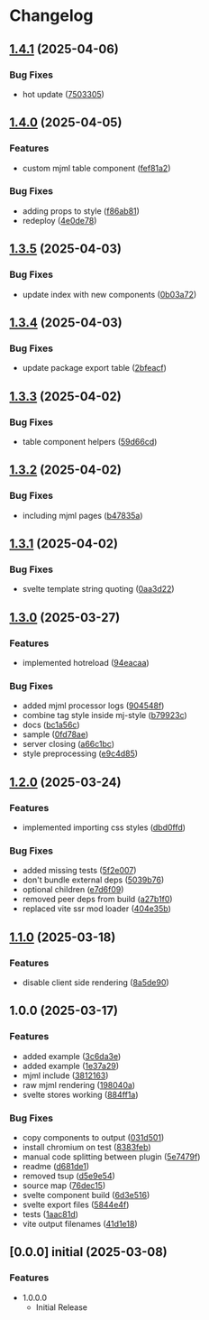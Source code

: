 # Changelog

## [1.4.1](https://github.com/Luiz-Monad/mjml-svelte/compare/v1.4.0...v1.4.1) (2025-04-06)


### Bug Fixes

* hot update ([7503305](https://github.com/Luiz-Monad/mjml-svelte/commit/7503305be5a6377bf8f5c4bfa19eb3f394d87fa3))

## [1.4.0](https://github.com/Luiz-Monad/mjml-svelte/compare/v1.3.5...v1.4.0) (2025-04-05)


### Features

* custom mjml table component ([fef81a2](https://github.com/Luiz-Monad/mjml-svelte/commit/fef81a24ed616b5db3e0336898210c382ff3a595))


### Bug Fixes

* adding props to style ([f86ab81](https://github.com/Luiz-Monad/mjml-svelte/commit/f86ab81ff1ef88a2b40092f872fa03e8c3cb600c))
* redeploy ([4e0de78](https://github.com/Luiz-Monad/mjml-svelte/commit/4e0de785d27ae649a3b6f232f46ddc479e98ba06))

## [1.3.5](https://github.com/Luiz-Monad/mjml-svelte/compare/v1.3.4...v1.3.5) (2025-04-03)


### Bug Fixes

* update index with new components ([0b03a72](https://github.com/Luiz-Monad/mjml-svelte/commit/0b03a72e338f23be841a23ff700f442ac57fd0e6))

## [1.3.4](https://github.com/Luiz-Monad/mjml-svelte/compare/v1.3.3...v1.3.4) (2025-04-03)


### Bug Fixes

* update package export table ([2bfeacf](https://github.com/Luiz-Monad/mjml-svelte/commit/2bfeacf9dd0ba0f125f46c55e33094bab4f13ddb))

## [1.3.3](https://github.com/Luiz-Monad/mjml-svelte/compare/v1.3.2...v1.3.3) (2025-04-02)


### Bug Fixes

* table component helpers ([59d66cd](https://github.com/Luiz-Monad/mjml-svelte/commit/59d66cd4d0c56b3b7880a3556d6e777e9b11e2e8))

## [1.3.2](https://github.com/Luiz-Monad/mjml-svelte/compare/v1.3.1...v1.3.2) (2025-04-02)


### Bug Fixes

* including mjml pages ([b47835a](https://github.com/Luiz-Monad/mjml-svelte/commit/b47835abd6bf417ae8244d5fc4a38ed0bd84ee7d))

## [1.3.1](https://github.com/Luiz-Monad/mjml-svelte/compare/v1.3.0...v1.3.1) (2025-04-02)


### Bug Fixes

* svelte template string quoting ([0aa3d22](https://github.com/Luiz-Monad/mjml-svelte/commit/0aa3d2241142decd9926c0bb253b7113f2c30c9d))

## [1.3.0](https://github.com/Luiz-Monad/mjml-svelte/compare/v1.2.0...v1.3.0) (2025-03-27)


### Features

* implemented hotreload ([94eacaa](https://github.com/Luiz-Monad/mjml-svelte/commit/94eacaad0cc1b8fcfd7b851f8f2239a9bced7ce0))


### Bug Fixes

* added mjml processor logs ([904548f](https://github.com/Luiz-Monad/mjml-svelte/commit/904548f22225a25a5b48b9ac4bef86d5b8c389eb))
* combine tag style inside mj-style ([b79923c](https://github.com/Luiz-Monad/mjml-svelte/commit/b79923cc01bfb326a242df3ccd179d61d31d6fc1))
* docs ([bc1a56c](https://github.com/Luiz-Monad/mjml-svelte/commit/bc1a56cd3a162d23f70fe25ebbca494551dfdd2f))
* sample ([0fd78ae](https://github.com/Luiz-Monad/mjml-svelte/commit/0fd78ae922fcb93a0c72c6851eb5b016f760d4e1))
* server closing ([a66c1bc](https://github.com/Luiz-Monad/mjml-svelte/commit/a66c1bcfa4d126fe8cd444db85a2193946fe4f08))
* style preprocessing ([e9c4d85](https://github.com/Luiz-Monad/mjml-svelte/commit/e9c4d859f5e245a29fb3d113ef17d98cdbdb2813))

## [1.2.0](https://github.com/Luiz-Monad/mjml-svelte/compare/v1.1.0...v1.2.0) (2025-03-24)


### Features

* implemented importing css styles ([dbd0ffd](https://github.com/Luiz-Monad/mjml-svelte/commit/dbd0ffdbc97685b24a6e051cefd188effe5d57ca))


### Bug Fixes

* added missing tests ([5f2e007](https://github.com/Luiz-Monad/mjml-svelte/commit/5f2e00772a1f764efda6ccbb45936074e3b905d8))
* don't bundle external deps ([5039b76](https://github.com/Luiz-Monad/mjml-svelte/commit/5039b760afc2a551b7d23177dccfac6319a84518))
* optional children ([e7d6f09](https://github.com/Luiz-Monad/mjml-svelte/commit/e7d6f09aa9eb6ef41824a25eec39ab0f8aee56c9))
* removed peer deps from build ([a27b1f0](https://github.com/Luiz-Monad/mjml-svelte/commit/a27b1f02d687097653f93477727f45687849062b))
* replaced vite ssr mod loader ([404e35b](https://github.com/Luiz-Monad/mjml-svelte/commit/404e35be1d495f0f4eafa473702025af93ce6e1d))

## [1.1.0](https://github.com/Luiz-Monad/mjml-svelte/compare/v1.0.0...v1.1.0) (2025-03-18)


### Features

* disable client side rendering ([8a5de90](https://github.com/Luiz-Monad/mjml-svelte/commit/8a5de904ce0a698d39477d199c1a8c3c6fca22e1))

## 1.0.0 (2025-03-17)


### Features

* added example ([3c6da3e](https://github.com/Luiz-Monad/mjml-svelte/commit/3c6da3e94160806058c3e8d2fdd3ac0be9c05705))
* added example ([1e37a29](https://github.com/Luiz-Monad/mjml-svelte/commit/1e37a29d9463283ac19e71307a0ea7b20802fe5c))
* mjml include ([3812163](https://github.com/Luiz-Monad/mjml-svelte/commit/3812163ec809d77d6f5e47487534933d8518606a))
* raw mjml rendering ([198040a](https://github.com/Luiz-Monad/mjml-svelte/commit/198040a3979705220620c2de5f673c423c00451a))
* svelte stores working ([884ff1a](https://github.com/Luiz-Monad/mjml-svelte/commit/884ff1ab2cee87e81ab0a7f642bc6e36cc1aba45))


### Bug Fixes

* copy components to output ([031d501](https://github.com/Luiz-Monad/mjml-svelte/commit/031d50119eae8e8ec430dc65175cbaa348ac477b))
* install chromium on test ([8383feb](https://github.com/Luiz-Monad/mjml-svelte/commit/8383feb5d2efa9995e02d3f970b2190dcb6446dc))
* manual code splitting between plugin ([5e7479f](https://github.com/Luiz-Monad/mjml-svelte/commit/5e7479f52f595a9d73a42aaf545760260d257790))
* readme ([d681de1](https://github.com/Luiz-Monad/mjml-svelte/commit/d681de129153cec590ab7f1ac603fb1bbff458af))
* removed tsup ([d5e9e54](https://github.com/Luiz-Monad/mjml-svelte/commit/d5e9e541629d2d54e674379c9db411c5e22a2e5d))
* source map ([76dec15](https://github.com/Luiz-Monad/mjml-svelte/commit/76dec1582d999e7cc5803b510c9e57b5f77e6865))
* svelte component build ([6d3e516](https://github.com/Luiz-Monad/mjml-svelte/commit/6d3e5164a6fc28fdf851c7f91b63255f9f2d8281))
* svelte export files ([5844e4f](https://github.com/Luiz-Monad/mjml-svelte/commit/5844e4f4256058daacaa14561bb6442f2b94531f))
* tests ([1aac81d](https://github.com/Luiz-Monad/mjml-svelte/commit/1aac81d6f948441f54c06275e9e91a32e75964e8))
* vite output filenames ([41d1e18](https://github.com/Luiz-Monad/mjml-svelte/commit/41d1e18cdfab44123875a2b7cadbfd369eb76363))

## [0.0.0] initial (2025-03-08)

### Features

- 1.0.0.0
  - Initial Release
